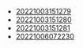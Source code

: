 - [20221003151279](/zet/20221003151279/README.md)
- [20221003151280](/zet/20221003151280/README.md)
- [20221003151281](/zet/20221003151281/README.md)
- [20221006072230](/zet/20221006072230/README.md)
